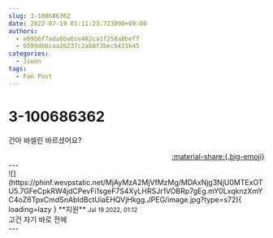 ```yaml
---
slug: 3-100686362
date: 2022-07-19 01:11:23.723000+09:00
authors:
  - e09b6f7ada6ba6ce482ca1f258a0beff
  - 6599dbbcaa26237c2ab0f3becb421b45
categories:
  - Jiwon
tags:
  - Fan Post
---
```


# 3-100686362

<div class="post-container" markdown="1">
<div class="content-container md-sidebar__scrollwrap" markdown="1">

건아 바셀린 바르셨어요?

</div>
</div>

<div style="text-align: right;" markdown="1">
<a href="https://weverse.io/fromis9/fanpost/3-100686362" style="text-align: right;">:material-share:{.big-emoji}</a>
</div>
---

<div class="comments-container md-sidebar__scrollwrap" markdown="1">
<div class="comment" markdown="1">
<div class='id-container' markdown="1">
![](https://phinf.wevpstatic.net/MjAyMzA2MjVfMzMg/MDAxNjg3NjU0MTExOTU5.7GFeCpkRW4jdCPevFi1sgeF7S4XyLHRSJr1VOBRp7gEg.mY0LxqknzXmYC4oZ6TpxCmdSnAbldBctUiaEHQVjHkgg.JPEG/image.jpg?type=s72){ loading=lazy }
**<span class="artist">지원</span>** <small>Jul 19 2022, 01:12</small><br>
</div>
<div class='comment-body' markdown="1">
고건 자기 바로 전에
</div>
</div>
</div>
---
